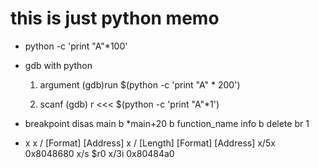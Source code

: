 
# this is just python memo



-
  python -c 'print "A"*100'


- gdb with python
  1. argument 
    (gdb)run $(python -c 'print "A" * 200')

  2. scanf
    (gdb) r <<< $(python -c 'print "A"*1')

- breakpoint
disas main
b *main+20
b function_name
info b
delete br 1

- x
x / [Format] [Address]
x / [Length] [Format] [Address]
x/5x 0x8048680
x/s $r0
x/3i 0x80484a0
